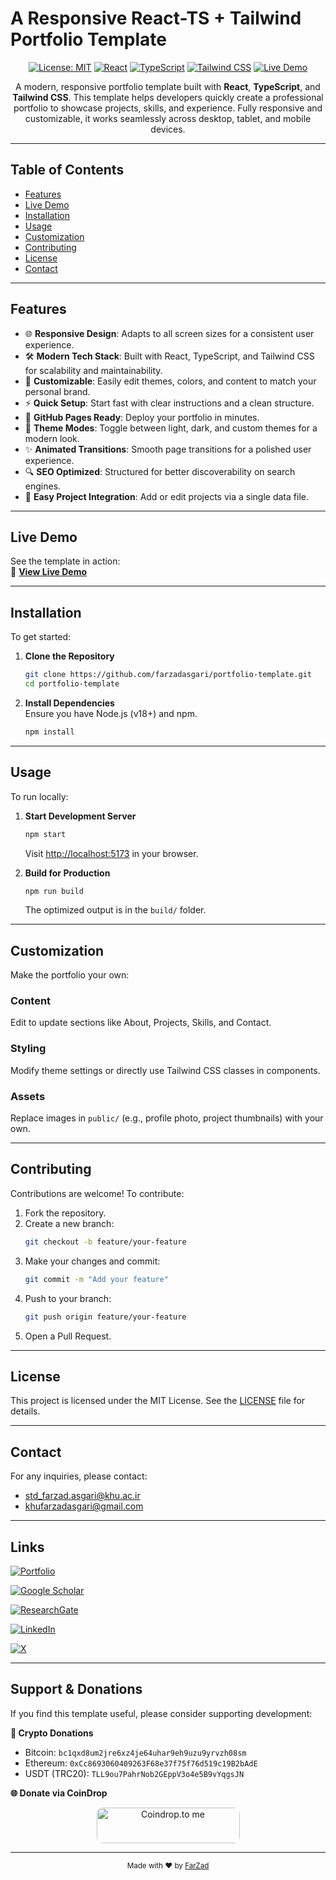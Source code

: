 # A Responsive React-TS + Tailwind Portfolio Template

<div align="center">
  
[![License: MIT](https://img.shields.io/badge/License-MIT-yellow.svg?style=for-the-badge)](https://github.com/farzadasgari/portfolio-template/blob/main/LICENSE)
[![React](https://img.shields.io/badge/React-20232A?style=for-the-badge&logo=react&logoColor=61DAFB)](https://reactjs.org/)
[![TypeScript](https://img.shields.io/badge/TypeScript-007ACC?style=for-the-badge&logo=typescript&logoColor=white)](https://www.typescriptlang.org/)
[![Tailwind CSS](https://img.shields.io/badge/TailwindCSS-38B2AC?style=for-the-badge&logo=tailwind-css&logoColor=white)](https://tailwindcss.com/)
[![Live Demo](https://img.shields.io/badge/Live%20Demo-Online-crimson?style=for-the-badge)](https://farzadasgari.github.io/portfolio-template)

A modern, responsive portfolio template built with **React**, **TypeScript**, and **Tailwind CSS**. This template helps developers quickly create a professional portfolio to showcase projects, skills, and experience. Fully responsive and customizable, it works seamlessly across desktop, tablet, and mobile devices.

</div>

---

## Table of Contents

- [Features](#features)
- [Live Demo](#live-demo)
- [Installation](#installation)
- [Usage](#usage)
- [Customization](#customization)
- [Contributing](#contributing)
- [License](#license)
- [Contact](#contact)

---

## Features

- 🌐 **Responsive Design**: Adapts to all screen sizes for a consistent user experience.
- 🛠️ **Modern Tech Stack**: Built with React, TypeScript, and Tailwind CSS for scalability and maintainability.
- 🎨 **Customizable**: Easily edit themes, colors, and content to match your personal brand.
- ⚡ **Quick Setup**: Start fast with clear instructions and a clean structure.
- 🚀 **GitHub Pages Ready**: Deploy your portfolio in minutes.
- 🌙 **Theme Modes**: Toggle between light, dark, and custom themes for a modern look.
- ✨ **Animated Transitions**: Smooth page transitions for a polished user experience.
- 🔍 **SEO Optimized**: Structured for better discoverability on search engines.
- 📂 **Easy Project Integration**: Add or edit projects via a single data file.

---

## Live Demo

See the template in action:  
🚀 **[View Live Demo](https://farzadasgari.github.io/portfolio-template)**

---

## Installation

To get started:

1. **Clone the Repository**  
   ```bash
   git clone https://github.com/farzadasgari/portfolio-template.git
   cd portfolio-template
   ```

2. **Install Dependencies**  
   Ensure you have Node.js (v18+) and npm.  
   ```bash
   npm install
   ```

---

## Usage

To run locally:

1. **Start Development Server**  
   ```bash
   npm start
   ```
   Visit [http://localhost:5173](http://localhost:5173) in your browser.

2. **Build for Production**  
   ```bash
   npm run build
   ```
   The optimized output is in the `build/` folder.

---

## Customization

Make the portfolio your own:

### Content

Edit to update sections like About, Projects, Skills, and Contact.

### Styling

Modify theme settings or directly use Tailwind CSS classes in components.

### Assets

Replace images in `public/` (e.g., profile photo, project thumbnails) with your own.

---

## Contributing

Contributions are welcome! To contribute:

1. Fork the repository.
2. Create a new branch:
   ```bash
   git checkout -b feature/your-feature
   ```
3. Make your changes and commit:
   ```bash
   git commit -m "Add your feature"
   ```
4. Push to your branch:
   ```bash
   git push origin feature/your-feature
   ```
5. Open a Pull Request.

---

## License

This project is licensed under the MIT License. See the [LICENSE](https://github.com/farzadasgari/portfolio-template/blob/main/LICENSE) file for details.

---

## Contact

For any inquiries, please contact:
- std_farzad.asgari@khu.ac.ir
- khufarzadasgari@gmail.com

---

## Links

[![Portfolio](https://img.shields.io/badge/Portfolio-000?style=for-the-badge&logo=ko-fi&logoColor=white)](https://farzadasgari.ir/)

[![Google Scholar](https://img.shields.io/badge/Google%20Scholar-4285F4?style=for-the-badge&logo=googlescholar&logoColor=fff)](https://scholar.google.com/citations?user=Rhue_kkAAAAJ&hl=en)

[![ResearchGate](https://img.shields.io/badge/ResearchGate-0CB?style=for-the-badge&logo=researchgate&logoColor=fff)](https://www.researchgate.net/profile/Farzad-Asgari)

[![LinkedIn](https://img.shields.io/badge/LinkedIn-0A66C2?style=for-the-badge&logo=linkedin&logoColor=white)](https://www.linkedin.com/in/farzad-asgari/)

[![X](https://img.shields.io/badge/X-000?style=for-the-badge&logo=x&logoColor=white)](https://x.com/farzad_asg)

---

## Support & Donations

If you find this template useful, please consider supporting development:

**💸 Crypto Donations**
- Bitcoin: `bc1qxd8um2jre6xz4je64uhar9eh9uzu9yrvzh08sm`
- Ethereum: `0xCc8693060409263F68e37f75f76d519c19B2bAdE`
- USDT (TRC20): `TLL9ou7PahrNob2GEppV3o4e5B9vYqgsJN`

**🌐 Donate via CoinDrop**
<p align="center">
  <a href="https://coindrop.to/farzadasgari" target="_blank">
    <img src="https://coindrop.to/embed-button.png" style="border-radius: 10px; height: 57px !important;width: 229px !important;" alt="Coindrop.to me">
  </a>
</p>

---

<div align="center">
  <sub>Made with ❤️ by <a href="https://github.com/farzadasgari">FarZad</a></sub>
</div>
